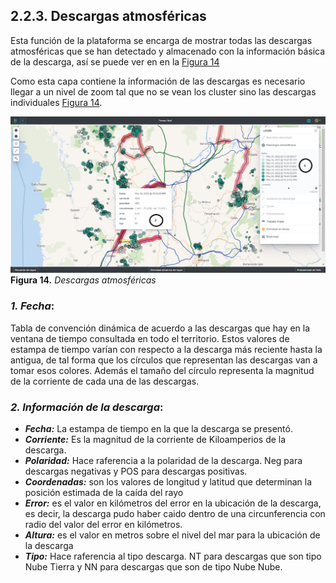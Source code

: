 ## 2.2.3. Descargas atmosféricas
Esta función de la plataforma se encarga de mostrar todas las descargas atmosféricas que se han detectado y almacenado con la información básica de la descarga, así se puede ver en en la [Figura 14](../../../pictures/Imagen14.png)

Como esta capa contiene la información de las descargas es necesario llegar a un nivel de zoom tal que no se vean los cluster sino las descargas individuales [Figura 14](../../../pictures/Imagen14.png).

![Figura 14](../../../pictures/Imagen14.png "Descargas atmosféricas")
**Figura 14.** *Descargas atmosféricas*

###  *1. Fecha*:
Tabla de convención dinámica de acuerdo a las descargas que hay en la ventana de tiempo consultada en todo el territorio. Estos valores de estampa de tiempo varían con respecto a la descarga más reciente hasta la antigua, de tal forma que los círculos que representan las descargas van a tomar esos colores.
Además el tamaño del círculo representa la magnitud de la corriente de cada una de las descargas.

### *2. Información de la descarga*:
- **_Fecha:_** La estampa de tiempo en la que la descarga se presentó.
- **_Corriente:_** Es la magnitud de la corriente de Kiloamperios de la descarga.
- **_Polaridad:_** Hace raferencia a la polaridad de la descarga. Neg para descargas negativas y POS para descargas positivas.
- **_Coordenadas:_** son los valores de longitud y latitud que determinan la posición estimada de la caída del rayo
- **_Error:_** es el valor en kilómetros del error en la ubicación de la descarga, es decir, la descarga pudo haber caido dentro de una circunferencia con radio del valor del error en kilómetros.
- **_Altura:_** es el valor en metros sobre el nivel del mar para la ubicación de la descarga
- **_Tipo:_** Hace raferencia al tipo descarga. NT para descargas que son tipo Nube Tierra y NN para descargas que son de tipo Nube Nube.